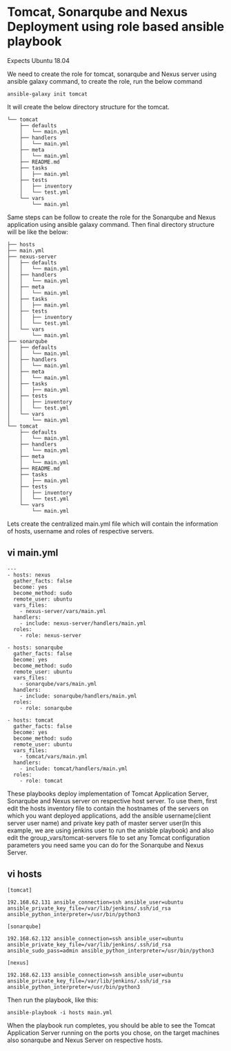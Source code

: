 
# Tomcat, Sonarqube and Nexus Deployment using role based ansible playbook


Expects Ubuntu 18.04

We need to create the role for tomcat, sonarqube and Nexus server using ansible galaxy command, to create the role, run the below command

```
ansible-galaxy init tomcat
```
It will create the below directory structure for the tomcat.

```
└── tomcat
    ├── defaults
    │   └── main.yml
    ├── handlers
    │   └── main.yml
    ├── meta
    │   └── main.yml
    ├── README.md
    ├── tasks
    │   ├── main.yml
    ├── tests
    │   ├── inventory
    │   └── test.yml
    └── vars
        └── main.yml
```
Same steps can be follow to create the role for the Sonarqube and Nexus application using ansible galaxy command.
Then final directory structure will be like the below:

```
├── hosts
├── main.yml
├── nexus-server
│   ├── defaults
│   │   └── main.yml
│   ├── handlers
│   │   └── main.yml
│   ├── meta
│   │   └── main.yml
│   ├── tasks
│   │   ├── main.yml
│   ├── tests
│   │   ├── inventory
│   │   └── test.yml
│   └── vars
│       └── main.yml
├── sonarqube
│   ├── defaults
│   │   └── main.yml
│   ├── handlers
│   │   └── main.yml
│   ├── meta
│   │   └── main.yml
│   ├── tasks
│   │   ├── main.yml
│   ├── tests
│   │   ├── inventory
│   │   └── test.yml
│   └── vars
│       └── main.yml
└── tomcat
    ├── defaults
    │   └── main.yml
    ├── handlers
    │   └── main.yml
    ├── meta
    │   └── main.yml
    ├── README.md
    ├── tasks
    │   ├── main.yml
    ├── tests
    │   ├── inventory
    │   └── test.yml
    └── vars
        └── main.yml
```
Lets create the centralized main.yml file which will contain the information of hosts, username and roles of respective servers.

## vi main.yml

```
---
- hosts: nexus
  gather_facts: false
  become: yes
  become_method: sudo
  remote_user: ubuntu
  vars_files:
    - nexus-server/vars/main.yml
  handlers:
    - include: nexus-server/handlers/main.yml
  roles:
    - role: nexus-server

- hosts: sonarqube
  gather_facts: false
  become: yes
  become_method: sudo
  remote_user: ubuntu
  vars_files:
    - sonarqube/vars/main.yml
  handlers:
    - include: sonarqube/handlers/main.yml
  roles:
    - role: sonarqube
  
- hosts: tomcat
  gather_facts: false
  become: yes
  become_method: sudo
  remote_user: ubuntu
  vars_files:
    - tomcat/vars/main.yml
  handlers:
    - include: tomcat/handlers/main.yml
  roles:
    - role: tomcat

```
These playbooks deploy implementation of Tomcat Application Server, Sonarqube and Nexus server on respective host server. To use them, first edit the hosts inventory file to contain the hostnames of the servers on which you want deployed applications, add the ansible username(client server user name) and private key path of master server user(In this example, we are using jenkins user to run the anisble playbook) and also edit the group_vars/tomcat-servers file to set any Tomcat configuration parameters you need same you can do for the Sonarqube and Nexus Server.

## vi hosts

```
[tomcat]

192.168.62.131 ansible_connection=ssh ansible_user=ubuntu ansible_private_key_file=/var/lib/jenkins/.ssh/id_rsa ansible_python_interpreter=/usr/bin/python3

[sonarqube]

192.168.62.132 ansible_connection=ssh ansible_user=ubuntu ansible_private_key_file=/var/lib/jenkins/.ssh/id_rsa ansible_sudo_pass=admin ansible_python_interpreter=/usr/bin/python3

[nexus]

192.168.62.133 ansible_connection=ssh ansible_user=ubuntu ansible_private_key_file=/var/lib/jenkins/.ssh/id_rsa ansible_python_interpreter=/usr/bin/python3
```

Then run the playbook, like this:

```
ansible-playbook -i hosts main.yml
```

When the playbook run completes, you should be able to see the Tomcat Application Server running on the ports you chose, on the target machines also sonarqube and Nexus Server on respective hosts.

